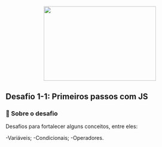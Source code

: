 <h1 align="center">
<img src="https://camo.githubusercontent.com/268b1344409fac98c4eeda520482b6910c4ddcba/68747470733a2f2f73746f726167652e676f6f676c65617069732e636f6d2f676f6c64656e2d77696e642f626f6f7463616d702d6c61756e6368626173652f6c6f676f2e706e67" width="300px" height="200"/>
</h1>

## Desafio 1-1: Primeiros passos com JS

### 🚀 Sobre o desafio
Desafios para fortalecer alguns conceitos, entre eles:

-Variáveis;
-Condicionais;
-Operadores.
